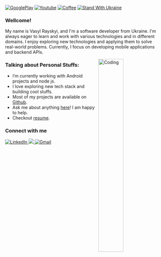 [![GooglePlay][gp-shield]][gp-url] [![Youtube][youtube-shield]][youtube-url] [![Coffee][coffee-shield]][coffee-url] [![Stand With Ukraine][stand-with-ukraine]][stand-with-ukraine-url]

### Wellcome!

My name is Vasyl Rayskyi, and I'm a software developer from Ukraine. I'm always eager to learn and work with various technologies and in different domains. I enjoy exploring new technologies and applying them to solve real-world problems. Currently, I focus on developing mobile applications and backend APIs.

<img align="right" width="40%" src="https://www.mygo.ge/uploads/blog/1584023795.jpg" alt="Coding">

### Talking about Personal Stuffs:

- I’m currently working with Android projects and node js.
- I love exploring new tech stack and building cool stuffs.
- Most of my projects are available on [Github](https://github.com/Tiarait).
- Ask me about anything [here](https://github.com/Tiarait/Tiarait/issues)! I am happy to help.
- Checkout [resume](https://github.com/Tiarait/Tiarait/blob/main/resume.pdf).

###  Connect with me 

<p align="left">
<a href="https://www.linkedin.com/in/erfanrahmati/" target="_blank">
<img alt="LinkedIn" src="https://img.shields.io/badge/linkedin%20-%230077B5.svg?&style=for-the-badge&logo=linkedin&logoColor=white"/>
</a>
<a href="https://t.me/tiardev" target="_blank">
<img src="https://img.shields.io/badge/Telegram-gray?style=for-the-badge&logo=telegram&logoColor=white" />
</a>
<a href="mailto:tiar.develop@gmail.com">
<img alt="Gmail" src="https://img.shields.io/badge/Gmail-D14836?style=for-the-badge&logo=gmail&logoColor=white" />
</a>
</p> 


[linkedin-url]: https://linkedin.com/in/tiarait
[linkedin-shield]: https://img.shields.io/badge/-LinkedIn-black.svg?style=for-the-badge&logo=linkedin&colorB=555
[version-shield]: https://img.shields.io/badge/Version-1.0.23-blue?style=for-the-badge
[gp-shield]: https://img.shields.io/badge/-GooglePlay-black.svg?style=for-the-badge&logo=googlePlay&colorB=darkgreen
[gp-url]: https://play.google.com/store/apps/dev?id=4630324141005225998
[youtube-shield]: https://img.shields.io/badge/-YOUTUBE-red.svg?style=for-the-badge&logo=youtube&colorB=red
[youtube-url]: https://www.youtube.com/@tiardev

[coffee-shield]: https://img.shields.io/badge/-Bye_me_a_coffee-red.svg?style=for-the-badge&logo=buymeacoffee&colorB=grey
[coffee-url]: https://www.buymeacoffee.com/tiarapps

[stand-with-ukraine]: https://img.shields.io/badge/Stand_With-Ukraine-yellow?style=for-the-badge&labelColor=blue
[stand-with-ukraine-url]: https://vshymanskyy.github.io/StandWithUkraine

